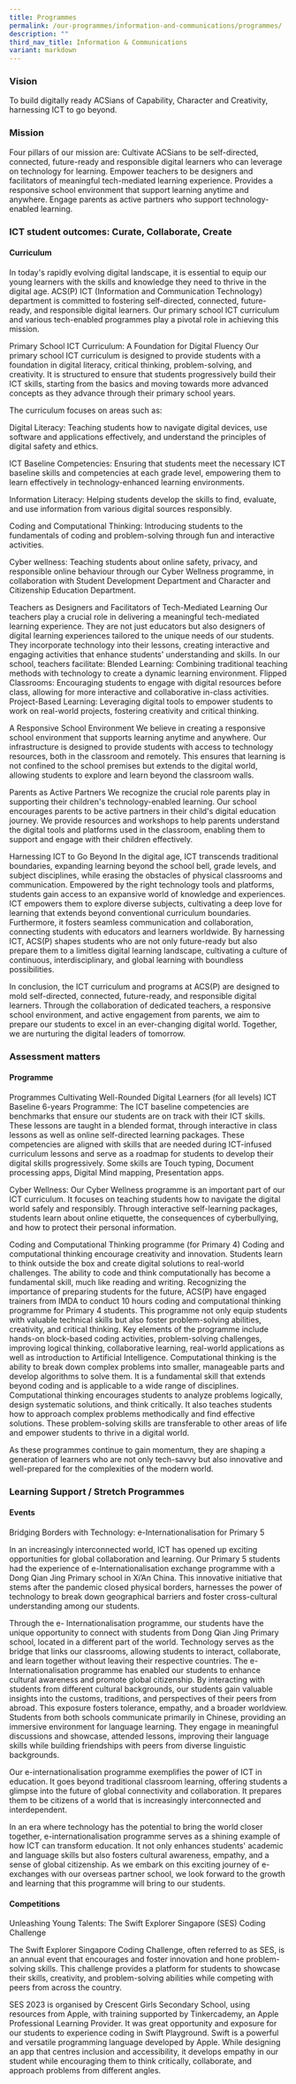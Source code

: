 ```yaml
---
title: Programmes
permalink: /our-programmes/information-and-communications/programmes/
description: ""
third_nav_title: Information & Communications
variant: markdown
---
```

### **Vision**
To build digitally ready ACSians of Capability, Character and Creativity, harnessing ICT to go beyond. 
### **Mission**

Four pillars of our mission are: Cultivate ACSians to be self-directed, connected, future-ready and responsible digital learners who can leverage on technology for learning. Empower teachers to be designers and facilitators of meaningful tech-mediated learning experience. Provides a responsive school environment that support learning anytime and anywhere. Engage parents as active partners who support technology-enabled learning. 
### **ICT student outcomes: Curate, Collaborate, Create**
#### **Curriculum**

In today's rapidly evolving digital landscape, it is essential to equip our young learners with the skills and knowledge they need to thrive in the digital age. ACS(P) ICT (Information and Communication Technology) department is committed to fostering self-directed, connected, future-ready, and responsible digital learners. Our primary school ICT curriculum and various tech-enabled programmes play a pivotal role in achieving this mission.

Primary School ICT Curriculum: A Foundation for Digital Fluency
Our primary school ICT curriculum is designed to provide students with a foundation in digital literacy, critical thinking, problem-solving, and creativity. It is structured to ensure that students progressively build their ICT skills, starting from the basics and moving towards more advanced concepts as they advance through their primary school years.

The curriculum focuses on areas such as:

Digital Literacy: Teaching students how to navigate digital devices, use software and applications effectively, and understand the principles of digital safety and ethics.

ICT Baseline Competencies: Ensuring that students meet the necessary ICT baseline skills and competencies at each grade level, empowering them to learn effectively in technology-enhanced learning environments.

Information Literacy: Helping students develop the skills to find, evaluate, and use information from various digital sources responsibly.

Coding and Computational Thinking: Introducing students to the fundamentals of coding and problem-solving through fun and interactive activities.

Cyber wellness: Teaching students about online safety, privacy, and responsible online behaviour through our Cyber Wellness programme, in collaboration with Student Development Department and Character and Citizenship Education Department.

Teachers as Designers and Facilitators of Tech-Mediated Learning
Our teachers play a crucial role in delivering a meaningful tech-mediated learning experience. They are not just educators but also designers of digital learning experiences tailored to the unique needs of our students. They incorporate technology into their lessons, creating interactive and engaging activities that enhance students' understanding and skills.
In our school, teachers facilitate:
Blended Learning: Combining traditional teaching methods with technology to create a dynamic learning environment.
Flipped Classrooms: Encouraging students to engage with digital resources before class, allowing for more interactive and collaborative in-class activities.
Project-Based Learning: Leveraging digital tools to empower students to work on real-world projects, fostering creativity and critical thinking.

A Responsive School Environment
We believe in creating a responsive school environment that supports learning anytime and anywhere. Our infrastructure is designed to provide students with access to technology resources, both in the classroom and remotely. This ensures that learning is not confined to the school premises but extends to the digital world, allowing students to explore and learn beyond the classroom walls.

Parents as Active Partners
We recognize the crucial role parents play in supporting their children's technology-enabled learning. Our school encourages parents to be active partners in their child's digital education journey. We provide resources and workshops to help parents understand the digital tools and platforms used in the classroom, enabling them to support and engage with their children effectively.

Harnessing ICT to Go Beyond
In the digital age, ICT transcends traditional boundaries, expanding learning beyond the school bell, grade levels, and subject disciplines, while erasing the obstacles of physical classrooms and communication. Empowered by the right technology tools and platforms, students gain access to an expansive world of knowledge and experiences. ICT empowers them to explore diverse subjects, cultivating a deep love for learning that extends beyond conventional curriculum boundaries. Furthermore, it fosters seamless communication and collaboration, connecting students with educators and learners worldwide. By harnessing ICT, ACS(P) shapes students who are not only future-ready but also prepare them to a limitless digital learning landscape, cultivating a culture of continuous, interdisciplinary, and global learning with boundless possibilities.


In conclusion, the ICT curriculum and programs at ACS(P) are designed to mold self-directed, connected, future-ready, and responsible digital learners. Through the collaboration of dedicated teachers, a responsive school environment, and active engagement from parents, we aim to prepare our students to excel in an ever-changing digital world. Together, we are nurturing the digital leaders of tomorrow.

### **Assessment matters**
#### **Programme**

Programmes Cultivating Well-Rounded Digital Learners (for all levels)
ICT Baseline 6-years Programme: The ICT baseline competencies are benchmarks that ensure our students are on track with their ICT skills. These lessons are taught in a blended format, through interactive in class lessons as well as online self-directed learning packages. These competencies are aligned with skills that are needed during ICT-infused curriculum lessons and serve as a roadmap for students to develop their digital skills progressively. Some skills are Touch typing, Document processing apps, Digital Mind mapping, Presentation apps.

Cyber Wellness: Our Cyber Wellness programme is an important part of our ICT curriculum. It focuses on teaching students how to navigate the digital world safely and responsibly. Through interactive self-learning packages, students learn about online etiquette, the consequences of cyberbullying, and how to protect their personal information.

Coding and Computational Thinking programme (for Primary 4) 
Coding and computational thinking encourage creativity and innovation.  Students learn to think outside the box and create digital solutions to real-world challenges. The ability to code and think computationally has become a fundamental skill, much like reading and writing. Recognizing the importance of preparing students for the future, ACS(P) have engaged trainers from IMDA to conduct 10 hours coding and computational thinking programme for Primary 4 students. This programme not only equip students with valuable technical skills but also foster problem-solving abilities, creativity, and critical thinking. Key elements of the programme include hands-on block-based coding activities, problem-solving challenges, improving logical thinking, collaborative learning, real-world applications as well as introduction to Artificial Intelligence. 
Computational thinking is the ability to break down complex problems into smaller, manageable parts and develop algorithms to solve them. It is a fundamental skill that extends beyond coding and is applicable to a wide range of disciplines. Computational thinking encourages students to analyze problems logically, design systematic solutions, and think critically. It also teaches students how to approach complex problems methodically and find effective solutions. These problem-solving skills are transferable to other areas of life and empower students to thrive in a digital world.

As these programmes continue to gain momentum, they are shaping a generation of learners who are not only tech-savvy but also innovative and well-prepared for the complexities of the modern world.
### **Learning Support / Stretch Programmes**

#### **Events**


Bridging Borders with Technology: e-Internationalisation for Primary 5

In an increasingly interconnected world, ICT has opened up exciting opportunities for global collaboration and learning. Our Primary 5 students had the experience of e-Internationalisation exchange programme with a Dong Qian Jing Primary school in Xi’An China. This innovative initiative that stems after the pandemic closed physical borders, harnesses the power of technology to break down geographical barriers and foster cross-cultural understanding among our students.

Through the e- Internationalisation programme, our students have the unique opportunity to connect with students from Dong Qian Jing Primary school, located in a different part of the world. Technology serves as the bridge that links our classrooms, allowing students to interact, collaborate, and learn together without leaving their respective countries. The e-Internationalisation programme has enabled our students to enhance cultural awareness and promote global citizenship. By interacting with students from different cultural backgrounds, our students gain valuable insights into the customs, traditions, and perspectives of their peers from abroad. This exposure fosters tolerance, empathy, and a broader worldview. Students from both schools communicate primarily in Chinese, providing an immersive environment for language learning. They engage in meaningful discussions and showcase, attended lessons, improving their language skills while building friendships with peers from diverse linguistic backgrounds.

Our e-internationalisation programme exemplifies the power of ICT in education. It goes beyond traditional classroom learning, offering students a glimpse into the future of global connectivity and collaboration. It prepares them to be citizens of a world that is increasingly interconnected and interdependent.

In an era where technology has the potential to bring the world closer together, e-internationalisation programme serves as a shining example of how ICT can transform education. It not only enhances students' academic and language skills but also fosters cultural awareness, empathy, and a sense of global citizenship. As we embark on this exciting journey of e-exchanges with our overseas partner school, we look forward to the growth and learning that this programme will bring to our students.
#### **Competitions**
 
Unleashing Young Talents: The Swift Explorer Singapore (SES) Coding Challenge

The Swift Explorer Singapore Coding Challenge, often referred to as SES, is an annual event that encourages and foster innovation and hone problem-solving skills. This challenge provides a platform for students to showcase their skills, creativity, and problem-solving abilities while competing with peers from across the country.

SES 2023 is organised by Crescent Girls Secondary School, using resources from Apple, with training supported by Tinkercademy, an Apple Professional Learning Provider. It was great opportunity and exposure for our students to experience coding in Swift Playground. Swift is a powerful and versatile programming language developed by Apple. While designing an app that centres inclusion and accessibility, it develops empathy in our student while encouraging them to think critically, collaborate, and approach problems from different angles.
